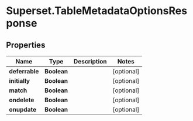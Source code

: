 # Superset.TableMetadataOptionsResponse

## Properties
Name | Type | Description | Notes
------------ | ------------- | ------------- | -------------
**deferrable** | **Boolean** |  | [optional] 
**initially** | **Boolean** |  | [optional] 
**match** | **Boolean** |  | [optional] 
**ondelete** | **Boolean** |  | [optional] 
**onupdate** | **Boolean** |  | [optional] 
